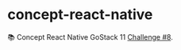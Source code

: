 # concept-react-native
:books: Concept React Native GoStack 11 [Challenge #8](https://github.com/rocketseat-education/bootcamp-gostack-desafios/tree/master/desafio-fundamentos-react-native).

